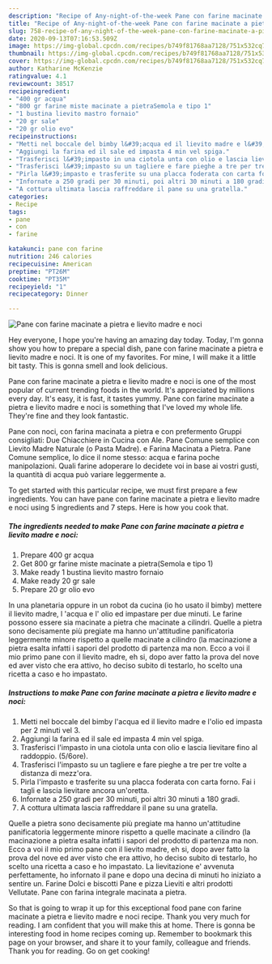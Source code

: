 ```yaml
---
description: "Recipe of Any-night-of-the-week Pane con farine macinate a pietra e lievito madre e noci"
title: "Recipe of Any-night-of-the-week Pane con farine macinate a pietra e lievito madre e noci"
slug: 758-recipe-of-any-night-of-the-week-pane-con-farine-macinate-a-pietra-e-lievito-madre-e-noci
date: 2020-09-13T07:16:53.509Z
image: https://img-global.cpcdn.com/recipes/b749f81768aa7128/751x532cq70/pane-con-farine-macinate-a-pietra-e-lievito-madre-e-noci-recipe-main-photo.jpg
thumbnail: https://img-global.cpcdn.com/recipes/b749f81768aa7128/751x532cq70/pane-con-farine-macinate-a-pietra-e-lievito-madre-e-noci-recipe-main-photo.jpg
cover: https://img-global.cpcdn.com/recipes/b749f81768aa7128/751x532cq70/pane-con-farine-macinate-a-pietra-e-lievito-madre-e-noci-recipe-main-photo.jpg
author: Katharine McKenzie
ratingvalue: 4.1
reviewcount: 38517
recipeingredient:
- "400 gr acqua"
- "800 gr farine miste macinate a pietraSemola e tipo 1"
- "1 bustina lievito mastro fornaio"
- "20 gr sale"
- "20 gr olio evo"
recipeinstructions:
- "Metti nel boccale del bimby l&#39;acqua ed il lievito madre e l&#39;olio ed impasta per 2 minuti vel 3."
- "Aggiungi la farina ed il sale ed impasta 4 min vel spiga."
- "Trasferisci l&#39;impasto in una ciotola unta con olio e lascia lievitare fino al raddoppio. (5/6ore)."
- "Trasferisci l&#39;impasto su un tagliere e fare pieghe a tre per tre volte a distanza di mezz&#39;ora."
- "Pirla l&#39;impasto e trasferite su una placca foderata con carta forno. Fai i tagli e lascia lievitare ancora un&#39;oretta."
- "Infornate a 250 gradi per 30 minuti, poi altri 30 minuti a 180 gradi."
- "A cottura ultimata lascia raffreddare il pane su una gratella."
categories:
- Recipe
tags:
- pane
- con
- farine

katakunci: pane con farine 
nutrition: 246 calories
recipecuisine: American
preptime: "PT26M"
cooktime: "PT35M"
recipeyield: "1"
recipecategory: Dinner

---
```



![Pane con farine macinate a pietra e lievito madre e noci](https://img-global.cpcdn.com/recipes/b749f81768aa7128/751x532cq70/pane-con-farine-macinate-a-pietra-e-lievito-madre-e-noci-recipe-main-photo.jpg)

Hey everyone, I hope you're having an amazing day today. Today, I'm gonna show you how to prepare a special dish, pane con farine macinate a pietra e lievito madre e noci. It is one of my favorites. For mine, I will make it a little bit tasty. This is gonna smell and look delicious.

Pane con farine macinate a pietra e lievito madre e noci is one of the most popular of current trending foods in the world. It's appreciated by millions every day. It's easy, it is fast, it tastes yummy. Pane con farine macinate a pietra e lievito madre e noci is something that I've loved my whole life. They're fine and they look fantastic.

Pane con noci, con farina macinata a pietra e con prefermento Gruppi consigliati: Due Chiacchiere in Cucina con Ale. Pane Comune semplice con Lievito Madre Naturale (o Pasta Madre). e Farina Macinata a Pietra. Pane Comune semplice, lo dice il nome stesso: acqua e farina poche manipolazioni. Quali farine adoperare lo decidete voi in base ai vostri gusti, la quantità di acqua può variare leggermente a.


To get started with this particular recipe, we must first prepare a few ingredients. You can have pane con farine macinate a pietra e lievito madre e noci using 5 ingredients and 7 steps. Here is how you cook that.

<!--inarticleads1-->

##### The ingredients needed to make Pane con farine macinate a pietra e lievito madre e noci:

1. Prepare 400 gr acqua
1. Get 800 gr farine miste macinate a pietra(Semola e tipo 1)
1. Make ready 1 bustina lievito mastro fornaio
1. Make ready 20 gr sale
1. Prepare 20 gr olio evo


In una planetaria oppure in un robot da cucina (io ho usato il bimby) mettere il lievito madre, l &#39;acqua e l&#39; olio ed impastare per due minuti. Le farine possono essere sia macinate a pietra che macinate a cilindri. Quelle a pietra sono decisamente più pregiate ma hanno un&#39;attitudine panificatoria leggermente minore rispetto a quelle macinate a cilindro (la macinazione a pietra esalta infatti i sapori del prodotto di partenza ma non. Ecco a voi il mio primo pane con il lievito madre, eh si, dopo aver fatto la prova del nove ed aver visto che era attivo, ho deciso subito di testarlo, ho scelto una ricetta a caso e ho impastato. 

<!--inarticleads2-->

##### Instructions to make Pane con farine macinate a pietra e lievito madre e noci:

1. Metti nel boccale del bimby l&#39;acqua ed il lievito madre e l&#39;olio ed impasta per 2 minuti vel 3.
1. Aggiungi la farina ed il sale ed impasta 4 min vel spiga.
1. Trasferisci l&#39;impasto in una ciotola unta con olio e lascia lievitare fino al raddoppio. (5/6ore).
1. Trasferisci l&#39;impasto su un tagliere e fare pieghe a tre per tre volte a distanza di mezz&#39;ora.
1. Pirla l&#39;impasto e trasferite su una placca foderata con carta forno. Fai i tagli e lascia lievitare ancora un&#39;oretta.
1. Infornate a 250 gradi per 30 minuti, poi altri 30 minuti a 180 gradi.
1. A cottura ultimata lascia raffreddare il pane su una gratella.


Quelle a pietra sono decisamente più pregiate ma hanno un&#39;attitudine panificatoria leggermente minore rispetto a quelle macinate a cilindro (la macinazione a pietra esalta infatti i sapori del prodotto di partenza ma non. Ecco a voi il mio primo pane con il lievito madre, eh si, dopo aver fatto la prova del nove ed aver visto che era attivo, ho deciso subito di testarlo, ho scelto una ricetta a caso e ho impastato. La lievitazione e&#39; avvenuta perfettamente, ho infornato il pane e dopo una decina di minuti ho iniziato a sentire un. Farine Dolci e biscotti Pane e pizza Lieviti e altri prodotti Vellutate. Pane con farina integrale macinata a pietra. 

So that is going to wrap it up for this exceptional food pane con farine macinate a pietra e lievito madre e noci recipe. Thank you very much for reading. I am confident that you will make this at home. There is gonna be interesting food in home recipes coming up. Remember to bookmark this page on your browser, and share it to your family, colleague and friends. Thank you for reading. Go on get cooking!
